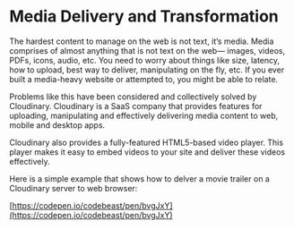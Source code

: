 # Media Delivery and Transformation

The hardest content to manage on the web is not text, it’s media. Media comprises of almost anything that is not text on the web— images, videos, PDFs, icons, audio, etc. You need to worry about things like size, latency, how to upload, best way to deliver, manipulating on the fly, etc. If you ever built a media-heavy website or attempted to, you might be able to relate.

Problems like this have been considered and collectively solved by Cloudinary. Cloudinary is a SaaS company that provides features for uploading, manipulating and effectively delivering media content to web, mobile and desktop apps.

Cloudinary also provides a fully-featured HTML5-based video player. This player makes it easy to embed videos to your site and deliver these videos effectively.

Here is a simple example that shows how to delver a movie trailer on a Cloudinary server to web browser:

[https://codepen.io/codebeast/pen/bvgJxY](https://codepen.io/codebeast/pen/bvgJxY)

